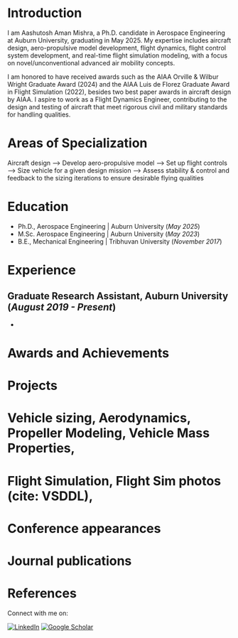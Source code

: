# Introduction
I am Aashutosh Aman Mishra, a Ph.D. candidate in Aerospace Engineering at Auburn University, graduating in May 2025. 
My expertise includes aircraft design, aero-propulsive model development, flight dynamics, flight control system development, and real-time flight simulation modeling, with a focus on novel/unconventional advanced air mobility concepts. 

I am honored to have received awards such as the AIAA Orville & Wilbur Wright Graduate Award (2024) and the AIAA Luis de Florez Graduate Award in Flight Simulation (2022), besides two best paper awards in aircraft design by AIAA. I aspire to work as a Flight Dynamics Engineer, contributing to the design and testing of aircraft that meet rigorous civil and military standards for handling qualities.

# Areas of Specialization
Aircraft design --> Develop aero-propulsive model --> Set up flight controls --> Size vehicle for a given design mission --> Assess stability & control and feedback to the sizing iterations to ensure desirable flying qualities

# Education
- Ph.D., Aerospace Engineering | Auburn University (_May 2025_)
- M.Sc. Aerospace Engineering | Auburn University (_May 2023_)
- B.E., Mechanical Engineering | Tribhuvan University (_November 2017_)

# Experience
**Graduate Research Assistant, Auburn University (_August 2019 - Present_)**
- 
-

# Awards and Achievements

# Projects
#  Vehicle sizing, Aerodynamics, Propeller Modeling, Vehicle Mass Properties, 
#  Flight Simulation, Flight Sim photos (cite: VSDDL), 

# Conference appearances

# Journal publications

# References


Connect with me on:

[![LinkedIn](https://img.shields.io/badge/LinkedIn-0A66C2?style=for-the-badge&logo=linkedin&logoColor=white)](https://www.linkedin.com/in/mishra-aashutosh/)
[![Google Scholar](https://img.shields.io/badge/Google%20Scholar-4285F4?style=for-the-badge&logo=google-scholar&logoColor=white)](https://scholar.google.com/citations?user=m6qyYHgAAAAJ&hl=en)
